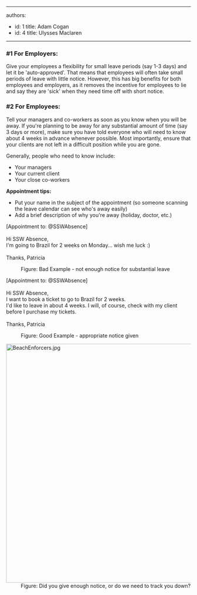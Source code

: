 

---
authors:
  - id: 1
    title: Adam Cogan
  - id: 4
    title: Ulysses Maclaren
---




<span class='intro'> <h3>#1 For Employers&#58;</h3><p>Give your employees a flexibility for small leave periods (say 1-3 days) and let it be 'auto-approved'. That means that employees will often take small periods of leave with little notice. However, this has big benefits for both employees and employers, as it removes the incentive for employees to lie and say they are 'sick' when they need time off with short notice.<br></p><h3 class="ssw15-rteElement-H3">#2
               ​​For Employees&#58;<br></h3><p>
               Tell your managers and co-workers as soon as you know when you will be away. If you're planning to be away for any substantial amount of time (say 3 days or more), make sure you have told everyone who will need to know about 4 weeks in advance whenever possible. Most importantly, ensure that your clients are not left in a difficult position while you are gone.
              </p> </span>

<p>Generally, people who need to know include&#58;</p><ul><li>Your managers&#160;<br></li><li>Your current client&#160;<br></li><li>Your close co-workers<br></li></ul><div><p><strong>Appointment tips&#58;</strong></p><ul><li>Put your name in the subject of the appointment (so someone scanning the leave calendar can see who's away easily)<br></li><li>Add a brief description of why you're away (holiday, doctor, etc.) <br></li></ul></div><dl class="badImage"><p class="ssw15-rteElement-GreyBox">[Appointment to&#58; @SSWAbsence]<br><br>Hi SSW Absence,<br>I'm going to Brazil for 2 weeks on Monday... wish me luck &#58;)<br>​<br>Thanks, Patricia<br></p><dd> Figure&#58; Bad Example - not enough notice for substantial leave</dd></dl><dl class="goodImage"><p class="ssw15-rteElement-GreyBox">[Appointment to&#58; @SSWAbsence]<br><br>Hi SSW Absence,<br>I want to book a ticket to go to Brazil for 2 weeks.<br>I'd like to leave in about 4 weeks.&#160;I will, of course, check with my client before I purchase my tickets.<br><br>Thanks, Patricia<br></p><dd>Figure&#58; Good Example - appropriate notice given<br></dd></dl><dl class="image"><dt> <img src="/PublishingImages/BeachEnforcers.jpg" alt="BeachEnforcers.jpg" style="width&#58;650px;" /> </dt><dd>Figure&#58; Did you give enough notice, or do we need to track you down?​<br></dd></dl>


